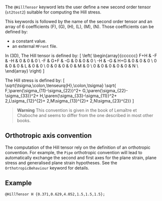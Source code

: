The `@HillTensor` keyword lets the user define a new second order tensor
(`st2tost2`) suitable for computing the Hill stress.

This keywords is followed by the name of the second order tensor and an
array of 6 coefficients \(F\), \(G\), \(H\), \(L\), \(M\), \(N\). Those
coefficients can be defined by:

- a constant value.
- an external `MFront` file.

In \(3D\), The Hill tensor is defined by:
\[
\left(
\begin{array}{cccccc}
F+H & -F  & -H  & 0 & 0 & 0 \\
-F  & G+F & -G  & 0 & 0 & 0 \\
-H  & -G  & H+G & 0 & 0 & 0 \\
0   & 0   & 0   & L & 0 & 0 \\
0   & 0   & 0   & 0 & M & 0 \\
0   & 0   & 0   & 0 & 0 & N \\
\end{array}
\right)
\]

The Hill stress is defined by:
\[
\sqrt{\tsigma\,\colon\,\tenseurq{H}\,\colon\,\tsigma}
\sqrt{ F\,\paren{\sigma_{11}-\sigma_{22}}^2+
       G\,\paren{\sigma_{22}-\sigma_{33}}^2+
       H\,\paren{\sigma_{33}-\sigma_{11}}^2+
	  2\,L\sigma_{12}^{2}+
	  2\,M\sigma_{13}^{2}+
	  2\,N\sigma_{23}^{2}}
\]

> **Warning** This convention is given in the book of Lemaître et
> Chaboche and seems to differ from the one described in most other
> books.

## Orthotropic axis convention

The computation of the Hill tensor rely on the definition of an
orthotropic convention. For example, the `Pipe` orthotropic convention
will lead to automatically exchange the second and first axes for the
plane strain, plane stress and generalised plane strain hypotheses. See
the `OrthotropicBehaviour` keyword for details.

## Example

~~~~{#HillTensor .cpp}
@HillTensor H {0.371,0.629,4.052,1.5,1.5,1.5};
~~~~
